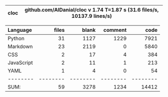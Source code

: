 cloc|github.com/AlDanial/cloc v 1.74  T=1.87 s (31.6 files/s, 10137.9 lines/s)
--- | ---

Language|files|blank|comment|code
:-------|-------:|-------:|-------:|-------:
Python|31|1127|1229|7921
Markdown|23|2119|0|5840
CSS|2|17|4|384
JavaScript|2|11|1|213
YAML|1|4|0|54
--------|--------|--------|--------|--------
SUM:|59|3278|1234|14412
